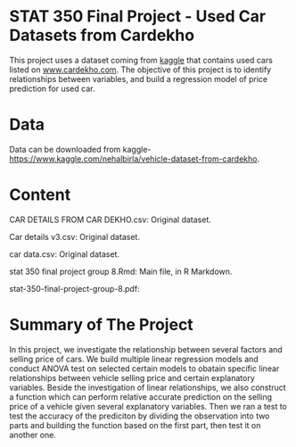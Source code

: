 # STAT 350 Final Project - Used Car Datasets from Cardekho
This project uses a dataset coming from [kaggle](https://www.kaggle.com/nehalbirla/vehicle-dataset-from-cardekho) that contains used cars listed on www.cardekho.com.
The objective of this project is to identify relationships between variables, and build a regression model of price prediction for used car.

# Data
Data can be downloaded from kaggle-https://www.kaggle.com/nehalbirla/vehicle-dataset-from-cardekho.

# Content
CAR DETAILS FROM CAR DEKHO.csv: Original dataset.

Car details v3.csv: Original dataset.

car data.csv: Original dataset.

stat 350 final project group 8.Rmd: Main file, in R Markdown.

stat-350-final-project-group-8.pdf: 


# Summary of The Project
In this project, we investigate the relationship between several factors and selling price of cars. We build multiple linear regression models and conduct ANOVA test on selected certain models to obatain specific linear relationships between vehicle selling price and certain explanatory variables. Beside the investigation of linear relationships, we also construct a function which can perform relative accurate prediction on the selling price of a vehicle given several explanatory variables. Then we ran a test to test the accuracy of the prediciton by dividing the observation into two parts and building the function based on the first part, then test it on another one.
